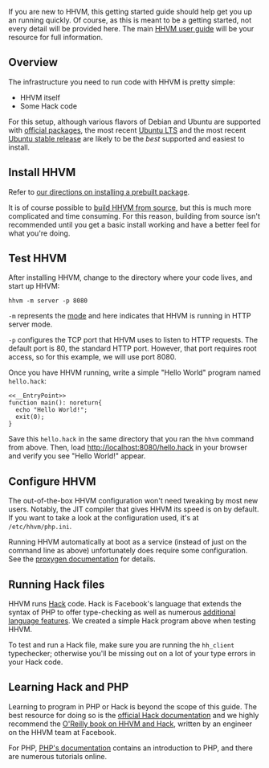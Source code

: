 If you are new to HHVM, this getting started guide should help get you up an running quickly. Of course, as this is meant to be a getting started, not every detail will be provided here. The main [HHVM user guide](..) will be your resource for full information.

## Overview

The infrastructure you need to run code with HHVM is pretty simple:

* HHVM itself
* Some Hack code

For this setup, although various flavors of Debian and Ubuntu are supported with [official packages](../installation/introduction.md#prebuilt-packages), the most recent [Ubuntu LTS](../installation/linux.md#obtaining-lts-releases) and the most recent [Ubuntu stable release](../installation/linux.md#ubuntu-15.04-vivid) are likely to be the *best* supported and easiest to install.

## Install HHVM

Refer to [our directions on installing a prebuilt package](../installation).

It is of course possible to [build HHVM from source](../installation/building-from-source.md), but this is much more complicated and time consuming. For this reason, building from source isn't recommended until you get a basic install working and have a better feel for what you're doing.

## Test HHVM

After installing HHVM, change to the directory where your code lives, and start up HHVM:

```
hhvm -m server -p 8080
```

`-m` represents the [mode](../basic-usage/introduction.md) and here indicates that HHVM is running in HTTP server mode.

`-p` configures the TCP port that HHVM uses to listen to HTTP requests. The default port is 80, the standard HTTP port. However, that port requires root access, so for this example, we will use port 8080.

Once you have HHVM running, write a simple "Hello World" program named `hello.hack`:

```
<<__EntryPoint>>
function main(): noreturn{
  echo "Hello World!";
  exit(0);
}
```

Save this `hello.hack` in the same directory that you ran the `hhvm` command from above. Then, load [http://localhost:8080/hello.hack](http://localhost:8080/hello.hack) in your browser and verify you see "Hello World!" appear.

## Configure HHVM

The out-of-the-box HHVM configuration won't need tweaking by most new users. Notably, the JIT compiler that gives HHVM its speed is on by default. If you want to take a look at the configuration used, it's at `/etc/hhvm/php.ini`.

Running HHVM automatically at boot as a service (instead of just on the command line as above) unfortunately does require some configuration. See the [proxygen documentation](../basic-usage/proxygen) for details.

## Running Hack files

HHVM runs [Hack](/hack/getting-started/getting-started) code. Hack is Facebook's language that extends the syntax of PHP to offer type-checking as well as numerous [additional language features](/hack/). We created a simple Hack program above when testing HHVM.

To test and run a Hack file, make sure you are running the `hh_client` typechecker; otherwise you'll be missing out on a lot of your type errors in your Hack code.

## Learning Hack and PHP

Learning to program in PHP or Hack is beyond the scope of this guide. The best resource for doing so is the [official Hack documentation](/hack/getting-started/getting-started) and we highly recommend the [O'Reilly book on HHVM and Hack](http://www.amazon.com/Hack-HHVM-Programming-Productivity-Breaking/dp/1491920874/), written by an engineer on the HHVM team at Facebook.

For PHP, [PHP's documentation](http://docs.php.net/manual/en/getting-started.php) contains an introduction to PHP, and there are numerous tutorials online.
